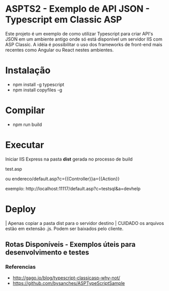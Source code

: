 # ASPTS2 - Exemplo de API JSON - Typescript em Classic ASP
Este projeto é um exemplo de como utilizar Typescript para criar API's JSON em um ambiente antigo onde só está disponível um servidor IIS com ASP Classíc.
A idéia é possibilitar o uso dos frameworks de front-end mais recentes como Angular ou React nestes ambientes.

# Instalação 
* npm install -g typescript
* npm install copyfiles -g

# Compilar 
* npm run build


# Executar

Iniciar IIS Express na pasta **dist** gerada no processo de build

test.asp

ou
endereco/default.asp?c={{Controller}}a={{Action}}

exemplo: http://localhost:11117/default.asp?c=testsql&a=devhelp

# Deploy
| Apenas copiar a pasta dist para o servidor destino
| CUIDADO os arquivos estão em extensão .js. Podem ser baixados pelo cliente. 

## 
## Rotas Disponíveis  - Exemplos úteis para desenvolvimento e testes

  
    
### Referencias
* http://gago.io/blog/typescript-classicasp-why-not/
* https://github.com/bysanches/ASPTypeScriptSample
